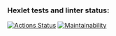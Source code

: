 ### Hexlet tests and linter status:
[![Actions Status](https://github.com/AnnaPiankova/python-project-49/workflows/hexlet-check/badge.svg)](https://github.com/AnnaPiankova/python-project-49/actions)
[![Maintainability](https://api.codeclimate.com/v1/badges/6cfd2e5c20cb50be243e/maintainability)](https://codeclimate.com/github/AnnaPiankova/python-project-49/maintainability)

